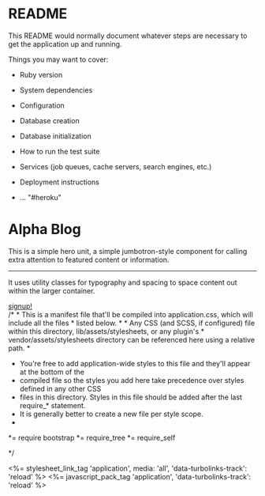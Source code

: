 # README

This README would normally document whatever steps are necessary to get the
application up and running.

Things you may want to cover:

* Ruby version

* System dependencies

* Configuration

* Database creation

* Database initialization

* How to run the test suite

* Services (job queues, cache servers, search engines, etc.)

* Deployment instructions

* ...
"#heroku" 

<div class="container" id="home-container">
  <div class="jumbotron text-center text-white">
    <h1 class="display-4">Alpha Blog</h1>
    <p class="lead">This is a simple hero unit, a simple jumbotron-style component for calling extra attention to featured content or information.</p>
    <hr class="my-4">
    <p>It uses utility classes for typography and spacing to space content out within the larger container.</p>
    <a class="btn btn-success btn-lg" href="#" role="button">signup!</a>
  </div>
</div>
/*
 * This is a manifest file that'll be compiled into application.css, which will include all the files
 * listed below.
 *
 * Any CSS (and SCSS, if configured) file within this directory, lib/assets/stylesheets, or any plugin's
 * vendor/assets/stylesheets directory can be referenced here using a relative path.
 *
 
 * You're free to add application-wide styles to this file and they'll appear at the bottom of the
 * compiled file so the styles you add here take precedence over styles defined in any other CSS
 * files in this directory. Styles in this file should be added after the last require_* statement.
 * It is generally better to create a new file per style scope.
 * 
 *= require bootstrap
 *= require_tree 
 *= require_self
 
 
 */


 <%= stylesheet_link_tag 'application', media: 'all', 'data-turbolinks-track': 'reload' %>
    <%= javascript_pack_tag 'application', 'data-turbolinks-track': 'reload' %>
 
 